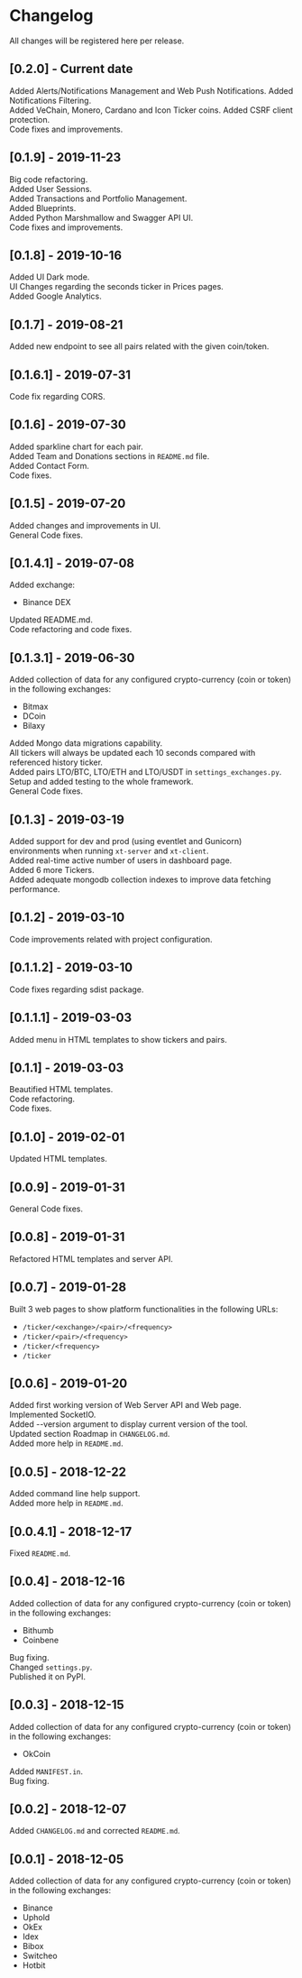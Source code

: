 # Changelog
All changes will be registered here per release.

## [0.2.0] - Current date
Added Alerts/Notifications Management and Web Push Notifications.
Added Notifications Filtering.    
Added VeChain, Monero, Cardano and Icon Ticker coins.
Added CSRF client protection.  
Code fixes and improvements.  

## [0.1.9] - 2019-11-23
Big code refactoring.  
Added User Sessions.  
Added Transactions and Portfolio Management.  
Added Blueprints.  
Added Python Marshmallow and Swagger API UI.  
Code fixes and improvements.  

## [0.1.8] - 2019-10-16
Added UI Dark mode.  
UI Changes regarding the seconds ticker in Prices pages.  
Added Google Analytics.  

## [0.1.7] - 2019-08-21
Added new endpoint to see all pairs related with the given coin/token.  

## [0.1.6.1] - 2019-07-31
Code fix regarding CORS.      

## [0.1.6] - 2019-07-30
Added sparkline chart for each pair.    
Added Team and Donations sections in `README.md` file.  
Added Contact Form.  
Code fixes.  

## [0.1.5] - 2019-07-20
Added changes and improvements in UI.  
General Code fixes. 

## [0.1.4.1] - 2019-07-08
Added exchange:

* Binance DEX

Updated README.md.  
Code refactoring and code fixes.

## [0.1.3.1] - 2019-06-30
Added collection of data for any configured crypto-currency (coin or token) in 
the following exchanges:  

* Bitmax
* DCoin
* Bilaxy

Added Mongo data migrations capability.  
All tickers will always be updated each 10 seconds compared with 
referenced history ticker.  
Added pairs LTO/BTC, LTO/ETH and LTO/USDT in `settings_exchanges.py`.  
Setup and added testing to the whole framework.  
General Code fixes. 

## [0.1.3] - 2019-03-19
Added support for dev and prod (using eventlet and Gunicorn) environments when
running `xt-server` and `xt-client`.  
Added real-time active number of users in dashboard page.  
Added 6 more Tickers.  
Added adequate mongodb collection indexes to improve data fetching performance.  

## [0.1.2] - 2019-03-10
Code improvements related with project configuration.  

## [0.1.1.2] - 2019-03-10
Code fixes regarding sdist package.  

## [0.1.1.1] - 2019-03-03
Added menu in HTML templates to show tickers and pairs.  

## [0.1.1] - 2019-03-03
Beautified HTML templates.  
Code refactoring.  
Code fixes.  

## [0.1.0] - 2019-02-01
Updated HTML templates.  

## [0.0.9] - 2019-01-31
General Code fixes.  

## [0.0.8] - 2019-01-31
Refactored HTML templates and server API.  

## [0.0.7] - 2019-01-28
Built 3 web pages to show platform functionalities in the following URLs:  

* `/ticker/<exchange>/<pair>/<frequency>`
* `/ticker/<pair>/<frequency>`
* `/ticker/<frequency>`
* `/ticker`

## [0.0.6] - 2019-01-20
Added first working version of Web Server API and Web page.  
Implemented SocketIO.  
Added --version argument to display current version of the tool.  
Updated section Roadmap in `CHANGELOG.md`.  
Added more help in `README.md`.  

## [0.0.5] - 2018-12-22
Added command line help support.  
Added more help in `README.md`.  

## [0.0.4.1] - 2018-12-17
Fixed `README.md`.  

## [0.0.4] - 2018-12-16
Added collection of data for any configured crypto-currency (coin or token) in 
the following exchanges:  

* Bithumb
* Coinbene

Bug fixing.  
Changed `settings.py`.  
Published it on PyPI.  

## [0.0.3] - 2018-12-15
Added collection of data for any configured crypto-currency (coin or token) in 
the following exchanges:

* OkCoin

Added `MANIFEST.in`.  
Bug fixing.  

## [0.0.2] - 2018-12-07
Added `CHANGELOG.md` and corrected `README.md`.  

## [0.0.1] - 2018-12-05
Added collection of data for any configured crypto-currency (coin or token) in 
the following exchanges:  

* Binance
* Uphold
* OkEx
* Idex
* Bibox
* Switcheo
* Hotbit
